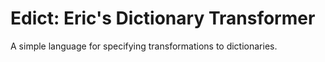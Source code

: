 # Edict: Eric's Dictionary Transformer
A simple language for specifying transformations to dictionaries.
